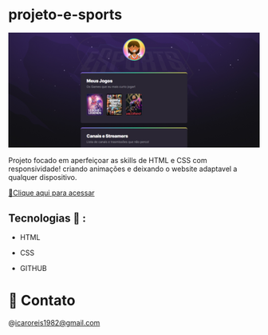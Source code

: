 # projeto-e-sports

![preview](./.github/preview.png)
 
 Projeto focado em aperfeiçoar as skills de  HTML e CSS com responsividade! criando animações e deixando o website adaptavel a qualquer  dispositivo.

 [🔗Clique aqui para acessar](https://icaropaixao.github.io/projeto-e-sports/)

 ## Tecnologias 🤖 :

 - HTML

 - CSS

 - GITHUB

 # 💛 Contato 

 @icaroreis1982@gmail.com

